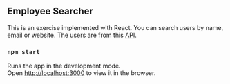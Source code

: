 ## Employee Searcher

This is an exercise implemented with React. You can search users by name, email or website.
The users are from this [API](https://jsonplaceholder.typicode.com/users).

### `npm start`
Runs the app in the development mode.<br />
Open [http://localhost:3000](http://localhost:3000) to view it in the browser.

